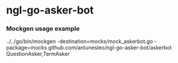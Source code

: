# ngl-go-asker-bot

### Mockgen usage example
../../go/bin/mockgen -destination=mocks/mock_askerbot.go -package=mocks github.com/antunesleo/ngl-go-asker-bot/askerbot QuestionAsker,TermAsker